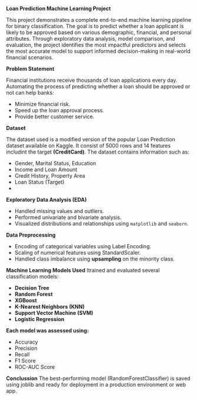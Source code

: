 **Loan Prediction Machine Learning Project**

This project demonstrates a complete end-to-end machine learning pipeline for binary classification. The goal is to predict whether a loan applicant is likely to be approved based on various demographic,
financial, and personal attributes. Through exploratory data analysis, model comparison, and evaluation, the project identifies the most impactful predictors and selects the most accurate model to support informed decision-making in real-world financial scenarios.

**Problem Statement**

Financial institutions receive thousands of loan applications every day. Automating the process of predicting whether a loan should be approved or not can help banks:
- Minimize financial risk.
- Speed up the loan approval process.
- Provide better customer service.

**Dataset**

The dataset used is a modified version of the popular Loan Prediction dataset available on Kaggle. It consist of 5000 rows and 14 features includint the target **(CreditCard)**.
The dataset contains information such as:
- Gender, Marital Status, Education
- Income and Loan Amount
- Credit History, Property Area
- Loan Status (Target)
- 
**Exploratory Data Analysis (EDA)**
- Handled missing values and outliers.
- Performed univariate and bivariate analysis.
- Visualized distributions and relationships using `matplotlib` and `seaborn`.

**Data Preprocessing**
- Encoding of categorical variables using Label Encoding.
- Scaling of numerical features using StandardScaler.
- Handled class imbalance using **upsampling** on the minority class.

**Machine Learning Models Used**
Itrained and evaluated several classification models:
- **Decision Tree**
- **Random Forest**
- **XGBoost**
- **K-Nearest Neighbors (KNN)**
- **Support Vector Machine (SVM)**
- **Logistic Regression**

**Each model was assessed using:**
- Accuracy
- Precision
- Recall
- F1 Score
- ROC-AUC Score

**Conclussion**
The best-performing model (RandomForestClassifier) is saved using joblib and ready for deployment in a production environment or web app.
